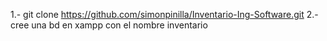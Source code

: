 1.- git clone https://github.com/simonpinilla/Inventario-Ing-Software.git
2.- cree una bd en xampp con el nombre inventario
